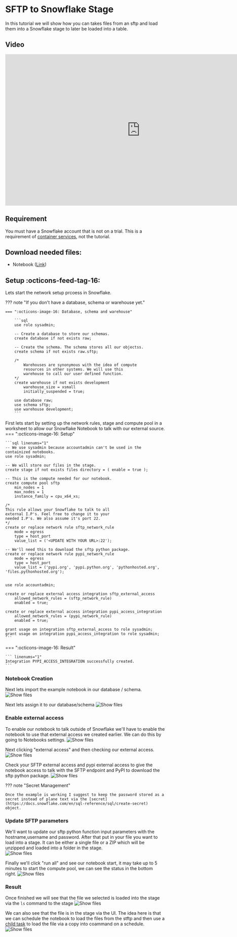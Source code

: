 # SFTP to Snowflake Stage
In this tutorial we will show how you can takes files from an sftp and load them into a Snowflake stage to later be loaded into a table.

## Video
<iframe width="850px" height="478px" src="https://www.youtube.com/embed/y4LkQ70mRKQ?si=ScrXdnPFkcxuDAyf" style="display:block;" title="YouTube video player" frameborder="0" allow="accelerometer; autoplay; clipboard-write; encrypted-media; gyroscope; picture-in-picture; web-share" allowfullscreen></iframe>

## Requirement
You must have a Snowflake account that is not on a trial. This is a requirement of [container services](https://docs.snowflake.com/developer-guide/snowpark-container-services/working-with-compute-pool), not the tutorial.


## Download needed files:
- Notebook ([Link](https://sfc-gh-dwilczak.github.io/tutorials/engineering/sftp/files/notebook.ipynb))

## Setup :octicons-feed-tag-16:
Lets start the network setup prcoess in Snowflake. 

??? note "If you don't have a database, schema or warehouse yet."

    === ":octicons-image-16: Database, schema and warehouse"

        ```sql
        use role sysadmin;
        
        -- Create a database to store our schemas.
        create database if not exists raw;

        -- Create the schema. The schema stores all our objectss.
        create schema if not exists raw.sftp;

        /*
            Warehouses are synonymous with the idea of compute
            resources in other systems. We will use this
            warehouse to call our user defined function.
        */
        create warehouse if not exists development 
            warehouse_size = xsmall
            initially_suspended = true;

        use database raw;
        use schema sftp;
        use warehouse development;
        ```


First lets start by setting up the network rules, stage and compute pool in a worksheet to allow our Snowflake Notebook to talk with our external source.
=== ":octicons-image-16: Setup"

    ```sql linenums="1"
    -- We use sysadmin because accountadmin can't be used in the containized notebooks.
    use role sysadmin;

    -- We will store our files in the stage.
    create stage if not exists files directory = ( enable = true );

    -- This is the compute needed for our notebook.
    create compute pool sftp
        min_nodes = 1
        max_nodes = 1
        instance_family = cpu_x64_xs;

    /*
    This rule allows your Snowflake to talk to all
    external I.P's. Feel free to change it to your
    needed I.P's. We also assume it's port 22.
    */
    create or replace network rule sftp_network_rule
        mode = egress
        type = host_port
        value_list = ('<UPDATE WITH YOUR URL>:22');

    -- We'll need this to download the sftp python package.
    create or replace network rule pypi_network_rule
        mode = egress
        type = host_port
        value_list = ('pypi.org', 'pypi.python.org', 'pythonhosted.org',  'files.pythonhosted.org');


    use role accountadmin;

    create or replace external access integration sftp_external_access
        allowed_network_rules = (sftp_network_rule)
        enabled = true;

    create or replace external access integration pypi_access_integration
        allowed_network_rules = (pypi_network_rule)
        enabled = true;

    grant usage on integration sftp_external_access to role sysadmin;
    grant usage on integration pypi_access_integration to role sysadmin;
    ```   

=== ":octicons-image-16: Result"

    ``` linenums="1"
    Integration PYPI_ACCESS_INTEGRATION successfully created.
    ```

### Notebook Creation
Next lets import the example notebook in our database / schema.
![Show files](images/01.png)

Next lets assign it to our database/schema
![Show files](images/02.png)

### Enable external access
To enable our notebook to talk outside of Snowflake we'll have to enable the notebook to use that external access we created earlier. We can do this by going to Notebooks settings.
![Show files](images/03.png)

Next clicking "external access" and then checking our external access.
![Show files](images/04.png)

Check your SFTP external access and pypi external access to give the notebook access to talk with the SFTP endpoint and PyPI to download the sftp python package.
![Show files](images/05.png)

??? note "Secret Management"

    Once the example is working I suggest to keep the password stored as a secret instead of plane text via the [secret](https://docs.snowflake.com/en/sql-reference/sql/create-secret) object. 

### Update SFTP parameters
We'll want to update our sftp python function input parameters with the hostname,username and password. After that put in your file you want to load into a stage. It can be either a single file or a ZIP which will be unzipped and loaded into a folder in the stage.  
![Show files](images/06.png)

Finally we'll click "run all" and see our notebook start, it may take up to 5 minutes to start the compute pool, we can see the status in the bottom right.
![Show files](images/07.png)

### Result
Once finished we will see that the file we selected is loaded into the stage via the ``ls`` command to the stage
![Show files](images/08.png)

We can also see that the file is in the stage via the UI. The idea here is that we can schedule the notebook to load the files from the stftp and then use a [child task](https://sfc-gh-dwilczak.github.io/tutorials/engineering/tasks/lineage/intro/) to load the file via a copy into coammand on a schedule.
![Show files](images/09.png)




